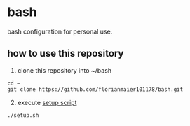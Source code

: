 # bash
bash configuration for personal use.

## how to use this repository
1. clone this repository into ~/bash
``` shell
cd ~
git clone https://github.com/florianmaier101178/bash.git
```
2. execute [setup script](https://github.com/florianmaier101178/bash/blob/master/setup.sh)
``` shell
./setup.sh
```
